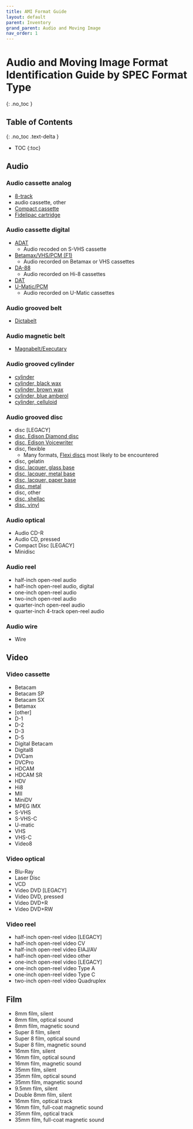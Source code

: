 ```yaml
---
title: AMI Format Guide
layout: default
parent: Inventory
grand_parent: Audio and Moving Image
nav_order: 1
---
```

# Audio and Moving Image Format Identification Guide by SPEC Format Type
{: .no_toc }

## Table of Contents
{: .no_toc .text-delta }

- TOC
{:toc}

## Audio

### Audio cassette analog
- [8-track](https://psap.library.illinois.edu/collection-id-guide/audiotape#8track)
- audio cassette, other
- [Compact cassette](https://psap.library.illinois.edu/collection-id-guide/audiotape#compactcassette)
- [Fidelipac cartridge](https://obsoletemedia.org/fidelipac/)
&nbsp;
### Audio cassette digital
- [ADAT](https://en.wikipedia.org/wiki/ADAT)
    - Audio recoded on S-VHS cassette
- [Betamax/VHS/PCM (F1)](https://en.wikipedia.org/wiki/PCM_adaptor)
    - Audio recorded on Betamax or VHS cassettes
- [DA-88](https://en.wikipedia.org/wiki/DA-88)
    - Audio recorded on Hi-8 cassettes
- [DAT](https://psap.library.illinois.edu/collection-id-guide/audiotape#dat)
- [U-Matic/PCM](https://obsoletemedia.org/u-matic-digital-audio/)
    - Audio recorded on U-Matic cassettes
&nbsp;
### Audio grooved belt
- [Dictabelt](https://obsoletemedia.org/dictabelt/)
&nbsp;
### Audio magnetic belt
- [Magnabelt/Executary](https://obsoletemedia.org/magnabelt/)
&nbsp;
### Audio grooved cylinder
- [cylinder](https://obsoletemedia.org/audio/phonograph/#cylinder)
- [cylinder, black wax](https://psap.library.illinois.edu/collection-id-guide/cylinder#waxcylinder)
- [cylinder, brown wax](https://psap.library.illinois.edu/collection-id-guide/cylinder#waxcylinder)
- [cylinder, blue amberol](https://psap.library.illinois.edu/collection-id-guide/cylinder#plasticcylinder)
- [cylinder, celluloid](https://psap.library.illinois.edu/collection-id-guide/cylinder#plasticcylinder)
&nbsp;
### Audio grooved disc
- disc [LEGACY]
- [disc, Edison Diamond disc](https://obsoletemedia.org/edison-diamond-disc/)
- [disc, Edison Voicewriter](https://obsoletemedia.org/voicewriter/)
- disc, flexible
    - Many formats, [Flexi discs](https://en.wikipedia.org/wiki/Flexi_disc) most likely to be encountered
- disc, gelatin
- [disc, lacquer, glass base](https://psap.library.illinois.edu/collection-id-guide/phonodisc#lacquerdisc)
- [disc, lacquer, metal base](https://psap.library.illinois.edu/collection-id-guide/phonodisc#lacquerdisc)
- [disc, lacquer, paper base](https://psap.library.illinois.edu/collection-id-guide/phonodisc#lacquerdisc)
- [disc, metal](https://psap.library.illinois.edu/collection-id-guide/phonodisc#aluminumdisc)
- disc, other
- [disc, shellac](https://psap.library.illinois.edu/collection-id-guide/phonodisc#shellacdisc)
- [disc, vinyl](https://psap.library.illinois.edu/collection-id-guide/phonodisc#vinyldisc)
&nbsp;
### Audio optical
- Audio CD-R
- Audio CD, pressed
- Compact Disc [LEGACY]
- Minidisc
&nbsp;
### Audio reel
- half-inch open-reel audio
- half-inch open-reel audio, digital
- one-inch open-reel audio
- two-inch open-reel audio
- quarter-inch open-reel audio
- quarter-inch 4-track open-reel audio
&nbsp;
### Audio wire
- Wire
&nbsp;
## Video
### Video cassette
- Betacam
- Betacam SP
- Betacam SX
- Betamax
- [other]
- D-1
- D-2
- D-3
- D-5
- Digital Betacam
- Digital8
- DVCam
- DVCPro
- HDCAM
- HDCAM SR
- HDV
- Hi8
- MII
- MiniDV
- MPEG IMX
- S-VHS
- S-VHS-C
- U-matic
- VHS
- VHS-C
- Video8
&nbsp;
### Video optical
- Blu-Ray
- Laser Disc
- VCD
- Video DVD [LEGACY]
- Video DVD, pressed
- Video DVD+R
- Video DVD+RW
&nbsp;
### Video reel
- half-inch open-reel video [LEGACY]
- half-inch open-reel video CV
- half-inch open-reel video EIAJ/AV
- half-inch open-reel video other
- one-inch open-reel video [LEGACY]
- one-inch open-reel video Type A
- one-inch open-reel video Type C
- two-inch open-reel video Quadruplex
&nbsp;
## Film
- 8mm film, silent
- 8mm film, optical sound
- 8mm film, magnetic sound
- Super 8 film, silent
- Super 8 film, optical sound
- Super 8 film, magnetic sound
- 16mm film, silent
- 16mm film, optical sound
- 16mm film, magnetic sound
- 35mm film, silent
- 35mm film, optical sound
- 35mm film, magnetic sound
- 9.5mm film, silent
- Double 8mm film, silent
- 16mm film, optical track
- 16mm film, full-coat magnetic sound
- 35mm film, optical track
- 35mm film,  full-coat magnetic sound
